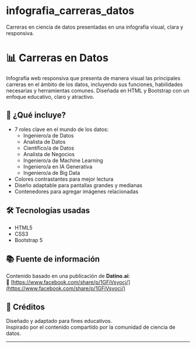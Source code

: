 # infografia_carreras_datos
Carreras en ciencia de datos presentadas en una infografía visual, clara y responsiva. 

# 📊 Carreras en Datos

Infografía web responsiva que presenta de manera visual las principales carreras en el ámbito de los datos, incluyendo sus funciones, habilidades necesarias y herramientas comunes. Diseñada en HTML y Bootstrap con un enfoque educativo, claro y atractivo.

## 🚀 ¿Qué incluye?

- 7 roles clave en el mundo de los datos:
  - Ingeniero/a de Datos
  - Analista de Datos
  - Científico/a de Datos
  - Analista de Negocios
  - Ingeniero/a de Machine Learning
  - Ingeniero/a en IA Generativa
  - Ingeniero/a de Big Data
- Colores contrastantes para mejor lectura
- Diseño adaptable para pantallas grandes y medianas
- Contenedores para agregar imágenes relacionadas


## 🛠️ Tecnologías usadas

- HTML5
- CSS3
- Bootstrap 5

## 📚 Fuente de información

Contenido basado en una publicación de **Datino.ai**:  
🔗 [https://www.facebook.com/share/p/1GFiVsyocj/](https://www.facebook.com/share/p/1GFiVsyocj/)

## 🙌 Créditos

Diseñado y adaptado  para fines educativos.  
Inspirado por el contenido compartido por la comunidad de ciencia de datos.

---

